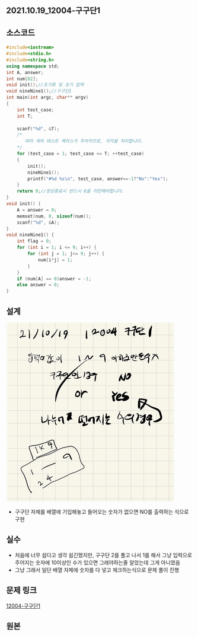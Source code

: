 ## 2021.10.19_12004-구구단1

## 소스코드

```c++
#include<iostream>
#include<stdio.h>
#include<string.h>
using namespace std;
int A, answer;
int num[82];
void init();//초기화 및 초기 입력
void nineNine1();//구구단1
int main(int argc, char** argv)
{
	int test_case;
	int T;

	scanf("%d", &T);
	/*
	   여러 개의 테스트 케이스가 주어지므로, 각각을 처리합니다.
	*/
	for (test_case = 1; test_case <= T; ++test_case)
	{
		init();
		nineNine1();
		printf("#%d %s\n", test_case, answer==-1?"No":"Yes");
	}
	return 0;//정상종료시 반드시 0을 리턴해야합니다.
}
void init() {
	A = answer = 0;
	memset(num, 0, sizeof(num));
	scanf("%d", &A);
}
void nineNine1() {
	int flag = 0;
	for (int i = 1; i <= 9; i++) {
		for (int j = 1; j<= 9; j++) {
			num[i*j] = 1;
		}
	}
	if (num[A] == 0)answer = -1;
	else answer = 0;
}
```

## 설계

![image-20211019224522308](2021.10.19_12004-구구단1.assets/image-20211019224522308.png)

- 구구단 자체를 배열에  기입해놓고 들어오는 숫자가 없으면 NO를 출력하는 식으로 구현

## 실수

- 처음에 너무 쉽다고 생각 쉽긴했지만,  구구단 2를 풀고 나서 1를 해서 그냥 입력으로 주어지는 숫자에 10이상인 수가 있으면 그래야하는줄 알았는데 그게 아니였음
- 그냥 그래서 일단 배열 자체에 숫자를 다 넣고 체크하는식으로 문제 풀이 진행

##  문제 링크

[12004-구구단1](https://swexpertacademy.com/main/code/problem/problemDetail.do?problemLevel=3&contestProbId=AXkcWgFa8sADFAS8&categoryId=AXkcWgFa8sADFAS8&categoryType=CODE&problemTitle=&orderBy=FIRST_REG_DATETIME&selectCodeLang=ALL&select-1=3&pageSize=10&pageIndex=1)

## 원본

